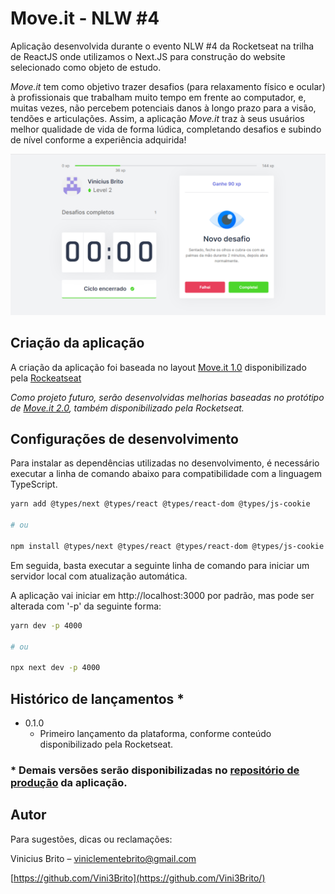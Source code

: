 # Move.it - NLW #4

Aplicação desenvolvida durante o evento NLW #4 da Rocketseat na trilha de ReactJS onde utilizamos o Next.JS para construção do website selecionado como objeto de estudo.

_Move.it_ tem como objetivo trazer desafios (para relaxamento físico e ocular) à profissionais que trabalham muito tempo em frente ao computador, e, muitas vezes, não percebem potenciais danos à longo prazo para a visão, tendões e articulações.
Assim, a aplicação _Move.it_ traz à seus usuários melhor qualidade de vida de forma lúdica, completando desafios e subindo de nível conforme a experiência adquirida!

![](screenshots/new-challenge.png)

## Criação da aplicação


A criação da aplicação foi baseada no layout [Move.it 1.0](https://www.figma.com/file/ge20pu3ofMOKoliUyKx1Nl/Move.it-1.0/duplicate) disponibilizado pela [Rockeatseat](https://rocketseat.com.br/)

_Como projeto futuro, serão desenvolvidas melhorias baseadas no protótipo de [Move.it 2.0](https://www.figma.com/file/vRbW1u0CEZuG2zE6bU5qLg/Move.it-2.0/duplicate), também disponibilizado pela Rocketseat._

## Configurações de desenvolvimento

Para instalar as dependências utilizadas no desenvolvimento, é necessário executar a linha de comando abaixo para compatibilidade com a linguagem TypeScript.

```sh
yarn add @types/next @types/react @types/react-dom @types/js-cookie

# ou

npm install @types/next @types/react @types/react-dom @types/js-cookie
```

Em seguida, basta executar a seguinte linha de comando para iniciar um servidor local com atualização automática.

A aplicação vai iniciar em http://localhost:3000 por padrão, mas pode ser alterada com '-p' da seguinte forma:

```sh
yarn dev -p 4000

# ou

npx next dev -p 4000
```


## Histórico de lançamentos *

* 0.1.0
    * Primeiro lançamento da plataforma, conforme conteúdo disponibilizado pela Rocketseat.

### * Demais versões serão disponibilizadas no [repositório de produção](https://github.com/Vini3Brito/moveit-nlw4-prod/) da aplicação.

## Autor

Para sugestões, dicas ou reclamações:

Vinicius Brito – viniclementebrito@gmail.com

[https://github.com/Vini3Brito](https://github.com/Vini3Brito/)
